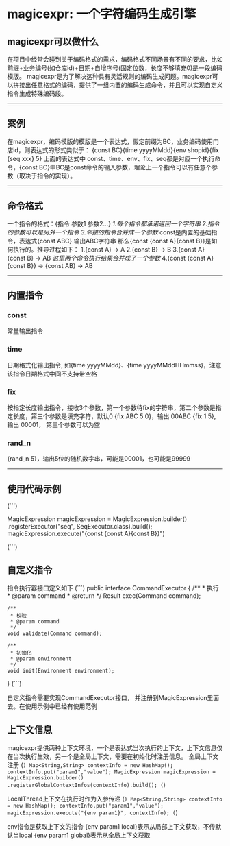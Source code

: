 # magicexpr: 一个字符编码生成引擎

## magicexpr可以做什么

在项目中经常会碰到关于编码格式的需求，编码格式不同场景有不同的要求，比如 前缀+业务编号(如仓库id)+日期+自增序号(固定位数，长度不够填充0)是一段编码模版。
magicexpr是为了解决这种具有灵活规则的编码生成问题。magicexpr可以拼接出任意格式的编码，提供了一组内置的编码生成命令，并且可以实现自定义指令生成特殊编码段。

-----

## 案例
在magicexpr，编码模版的模版是一个表达式，假定前缀为BC，业务编码使用门店id，则表达式的形式类似于：
{const BC}{time yyyyMMdd}{env shopid}{fix {seq xxx} 5}
上面的表达式中 const、time、env、fix、seq都是对应一个执行命令，{const BC}中BC是const命令的输入参数，理论上一个指令可以有任意个参数（取决于指令的实现）。

-----

## 命令格式 
一个指令的格式：{指令 参数1 参数2...}
*1.每个指令都承诺返回一个字符串*
*2.指令的参数可以是另外一个指令*
*3.邻接的指令合并成一个参数*
const是内置的基础指令，表达式{const ABC} 输出ABC字符串
那么{const {const A}{const B}}是如何执行的。推导过程如下：
1.{const A} -> A 
2.{const B} -> B
3.{const A}{const B} -> AB  *这里两个命令执行结果合并成了一个参数*
4.{const {const A}{const B}} -> {const AB} -> AB  

-----

## 内置指令

### const

常量输出指令

### time

日期格式化输出指令, 如{time yyyyMMdd}、{time yyyyMMddHHmmss}，注意该指令日期格式中间不支持带空格

### fix

按指定长度输出指令，接收3个参数，第一个参数待fix的字符串，第二个参数是指定长度，第三个参数是填充字符，默认0
{fix ABC 5 0}，输出 00ABC
{fix 1 5}, 输出 00001， 第三个参数可以为空

### rand_n

{rand_n 5}，输出5位的随机数字串，可能是00001，也可能是99999

-----

## 使用代码示例

(```)

MagicExpression magicExpression = MagicExpression.builder()
            .registerExecutor("seq", SeqExecutor.class).build();
magicExpression.execute("{const {const A}{const B}}")

(```)

## 自定义指令

指令执行器接口定义如下
(```)
public interface CommandExecutor {
    /**
     * 执行
     * @param command
     * @return
     */
    Result exec(Command command);

    /**
     * 校验
     * @param command
     */
    void validate(Command command);

    /**
     * 初始化
     * @param environment
     */
    void init(Environment environment);
}
(```)

自定义指令需要实现CommandExecutor接口， 并注册到MagicExpression里面去。在使用示例中已经有使用范例

## 上下文信息

magicexpr提供两种上下文环境，一个是表达式当次执行的上下文，上下文信息仅在当次执行生效，另一个是全局上下文，需要在初始化时注册信息。
全局上下文注册
(```)
Map<String,String> contextInfo = new HashMap();
contextInfo.put("param1","value");
MagicExpression magicExpression = MagicExpression.builder()
            .registerGlobalContextInfos(contextInfo).build();
(```)

LocalThread上下文在执行时作为入参传递
(```)
Map<String,String> contextInfo = new HashMap();
contextInfo.put("param1","value");
magicExpression.execute("{env param1}", contextInfo);
(```)


env指令是获取上下文的指令 
{env param1 local}表示从局部上下文获取，不传默认当local
{env param1 global}表示从全局上下文获取


